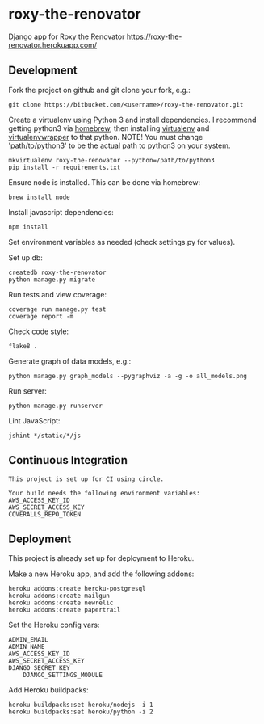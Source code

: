 # roxy-the-renovator

Django app for Roxy the Renovator
https://roxy-the-renovator.herokuapp.com/

Development
-----------

Fork the project on github and git clone your fork, e.g.:

    git clone https://bitbucket.com/<username>/roxy-the-renovator.git

Create a virtualenv using Python 3 and install dependencies. I recommend getting python3 via [homebrew](http://brew.sh/), then installing [virtualenv](https://virtualenv.pypa.io/en/latest/installation.html) and [virtualenvwrapper](https://virtualenvwrapper.readthedocs.org/en/latest/install.html#basic-installation) to that python. NOTE! You must change 'path/to/python3'
to be the actual path to python3 on your system.

    mkvirtualenv roxy-the-renovator --python=/path/to/python3
    pip install -r requirements.txt
    
Ensure node is installed. This can be done via homebrew:

    brew install node
    
Install javascript dependencies:

    npm install

Set environment variables as needed (check settings.py for values).

Set up db:

    createdb roxy-the-renovator
    python manage.py migrate

Run tests and view coverage:

    coverage run manage.py test
    coverage report -m

Check code style:

    flake8 .
    
Generate graph of data models, e.g.:

    python manage.py graph_models --pygraphviz -a -g -o all_models.png

Run server:

    python manage.py runserver

Lint JavaScript:

    jshint */static/*/js
    
    
Continuous Integration
----------------------
    
    This project is set up for CI using circle.
    
    Your build needs the following environment variables:
    AWS_ACCESS_KEY_ID
    AWS_SECRET_ACCESS_KEY
    COVERALLS_REPO_TOKEN
    
    
Deployment
----------

This project is already set up for deployment to Heroku.

Make a new Heroku app, and add the following addons:
    
    heroku addons:create heroku-postgresql
    heroku addons:create mailgun
    heroku addons:create newrelic
    heroku addons:create papertrail
    
Set the Heroku config vars:

    ADMIN_EMAIL
    ADMIN_NAME
    AWS_ACCESS_KEY_ID
    AWS_SECRET_ACCESS_KEY
    DJANGO_SECRET_KEY
		DJANGO_SETTINGS_MODULE

Add Heroku buildpacks:

    heroku buildpacks:set heroku/nodejs -i 1
    heroku buildpacks:set heroku/python -i 2
